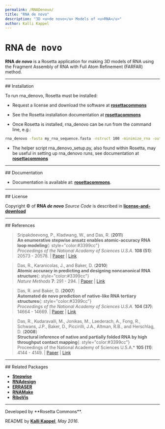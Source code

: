 ```yaml
---
permalink: /RNADenovo/
title: "RNA de novo"
description: "3D <u>de novo</u> Models of <u>RNA</u>"
author: Kalli Kappel
---
```


# RNA <samp>de novo</samp>

**RNA _de novo_** is a Rosetta application for making 3D models of RNA using the Fragment Assembly of RNA with Full Atom Refinement (FARFAR) method.

<hr/>
## Installation

To run rna_denovo, Rosetta must be installed:

- Request a license and download the software at [**rosettacommons**](https://www.rosettacommons.org/software/license-and-download)

- See the Rosetta installation documentation at [**rosettacommons**](https://www.rosettacommons.org/docs/latest/getting_started/Getting-Started)

- Once Rosetta is installed, rna_denovo can be run from the command line, e.g.:

```bash
rna_denovo -fasta my_rna_sequence.fasta -nstruct 100 -minimize_rna -out::file::silent my_rna_structures.out
```

- The helper script rna_denovo_setup.py, also found within Rosetta, may be useful in setting up rna_denovo runs, see documentation at [**rosettacommons**](https://www.rosettacommons.org/docs/latest/application_documentation/rna/rna-denovo-setup)

<hr/>
## Documentation

* Documentation is available at: [**rosettacommons**](www.rosettacommons.org/docs/latest/application_documentation/rna/rna-denovo/).

<hr/>
## License

Copyright &copy; of **RNA _de novo_** _Source Code_ is described in [**license-and-download**](https://www.rosettacommons.org/software/license-and-download)

<hr/>
## References

>Sripakdeevong, P., Kladwang, W., and Das, R. (**2011**)<br/>
>**An enumerative stepwise ansatz enables atomic-accuracy RNA loop modeling**{: style="color:#3399cc"}<br/>
>*Proceedings of the National Academy of Sciences U.S.A.* **108 (51)**: 20573 - 20578. | [Paper](https://daslab.stanford.edu/site_data/pub_pdf/2012_Sripakdeevong_PNAS.pdf) | [Link](http://www.pnas.org/content/108/51/20573)

>Das, R., Karanicolas, J., and Baker, D. (**2010**)<br/>
>**Atomic accuracy in predicting and designing noncanonical RNA structure**{: style="color:#3399cc"}<br/>
>*Nature Methods* **7**: 291 - 294. | [Paper](https://daslab.stanford.edu/site_data/pub_pdf/2010_Das_NatMeth.pdf) | [Link](http://www.nature.com/nmeth/journal/v7/n4/abs/nmeth.1433.html)

>Das, R. and Baker, D. (**2007**)<br/>
>**Automated de novo prediction of native-like RNA tertiary structures**{: style="color:#3399cc"}<br/>
>*Proceedings of the National Academy of Sciences U.S.A.* **104 (37)**: 14664 - 14669. | [Paper](https://daslab.stanford.edu/site_data/pub_pdf/2007_Das_PNAS.pdf) | [Link](http://www.pnas.org/content/104/37/14664.long)

>Das, R., Kudaravalli, M., Jonikas, M., Laederach, A., Fong, R., Schwans, J.P., Baker, D., Piccirilli, J.A., Altman, R.B., and Herschlag, D. (**2008**)<br/>
>**Structural inference of native and partially folded RNA by high throughput contact mapping**{: style="color:#3399cc"}<br/>
>Proceedings of the National Academy of Sciences U.S.A.* **105 (11)**: 4144 - 4149. | [Paper](https://daslab.stanford.edu/site_data/pub_pdf/2008_Das_PNAS.pdf) | [Link](http://www.pnas.org/content/105/11/4144.long)

<hr/>
## Related Packages

* [**Stepwise**](/Stepwise/)
* [**RNAdesign**](/RNADesign/)
* [**ERRASER**](/ERRASER/)
* [**RNAMake**](/RNAMake/)
* [**RiboVis**](/RiboVis/)

<hr/>
Developed by **Rosetta Commons**.

README by [**Kalli Kappel**](https://github.com/kkappel1), *May 2016*.

